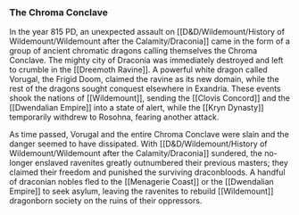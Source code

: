 ### The Chroma Conclave

In the year 815 PD, an unexpected assault on [[D&D/Wildemount/History of Wildemount/Wildemount after the Calamity/Draconia]] came in the form of a group of ancient chromatic dragons calling themselves the Chroma Conclave. The mighty city of Draconia was immediately destroyed and left to crumble in the [[Dreemoth Ravine]]. A powerful white dragon called Vorugal, the Frigid Doom, claimed the ravine as its new domain, while the rest of the dragons sought conquest elsewhere in Exandria. These events shook the nations of [[Wildemount]], sending the [[Clovis Concord]] and the [[Dwendalian Empire]] into a state of alert, while the [[Kryn Dynasty]] temporarily withdrew to Rosohna, fearing another attack.

As time passed, Vorugal and the entire Chroma Conclave were slain and the danger seemed to have dissipated. With [[D&D/Wildemount/History of Wildemount/Wildemount after the Calamity/Draconia]] sundered, the no-longer enslaved ravenites greatly outnumbered their previous masters; they claimed their freedom and punished the surviving draconbloods. A handful of draconian nobles fled to the [[Menagerie Coast]] or the [[Dwendalian Empire]] to seek asylum, leaving the ravenites to rebuild [[Wildemount]] dragonborn society on the ruins of their oppressors.